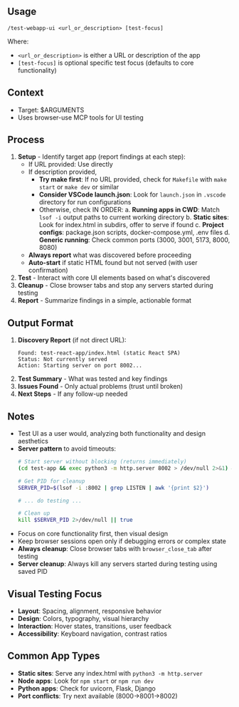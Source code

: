 ## Usage

`/test-webapp-ui <url_or_description> [test-focus]`

Where:

- `<url_or_description>` is either a URL or description of the app
- `[test-focus]` is optional specific test focus (defaults to core functionality)

## Context

- Target: $ARGUMENTS
- Uses browser-use MCP tools for UI testing

## Process

1. **Setup** - Identify target app (report findings at each step):
   - If URL provided: Use directly
   - If description provided,
     - **Try make first**: If no URL provided, check for `Makefile` with `make start` or `make dev` or similar
     - **Consider VSCode launch.json**: Look for `launch.json` in `.vscode` directory for run configurations
     - Otherwise, check IN ORDER:
       a. **Running apps in CWD**: Match `lsof -i` output paths to current working directory
       b. **Static sites**: Look for index.html in subdirs, offer to serve if found
       c. **Project configs**: package.json scripts, docker-compose.yml, .env files
       d. **Generic running**: Check common ports (3000, 3001, 5173, 8000, 8080)
   - **Always report** what was discovered before proceeding
   - **Auto-start** if static HTML found but not served (with user confirmation)
2. **Test** - Interact with core UI elements based on what's discovered
3. **Cleanup** - Close browser tabs and stop any servers started during testing
4. **Report** - Summarize findings in a simple, actionable format

## Output Format

1. **Discovery Report** (if not direct URL):
   ```
   Found: test-react-app/index.html (static React SPA)
   Status: Not currently served
   Action: Starting server on port 8002...
   ```
2. **Test Summary** - What was tested and key findings
3. **Issues Found** - Only actual problems (trust until broken)
4. **Next Steps** - If any follow-up needed

## Notes

- Test UI as a user would, analyzing both functionality and design aesthetics
- **Server pattern** to avoid timeouts:
  ```bash
  # Start server without blocking (returns immediately)
  (cd test-app && exec python3 -m http.server 8002 > /dev/null 2>&1) &
  
  # Get PID for cleanup
  SERVER_PID=$(lsof -i :8002 | grep LISTEN | awk '{print $2}')
  
  # ... do testing ...
  
  # Clean up
  kill $SERVER_PID 2>/dev/null || true
  ```
- Focus on core functionality first, then visual design
- Keep browser sessions open only if debugging errors or complex state
- **Always cleanup**: Close browser tabs with `browser_close_tab` after testing
- **Server cleanup**: Always kill any servers started during testing using saved PID

## Visual Testing Focus

- **Layout**: Spacing, alignment, responsive behavior
- **Design**: Colors, typography, visual hierarchy
- **Interaction**: Hover states, transitions, user feedback
- **Accessibility**: Keyboard navigation, contrast ratios

## Common App Types

- **Static sites**: Serve any index.html with `python3 -m http.server`
- **Node apps**: Look for `npm start` or `npm run dev`
- **Python apps**: Check for uvicorn, Flask, Django
- **Port conflicts**: Try next available (8000→8001→8002)
